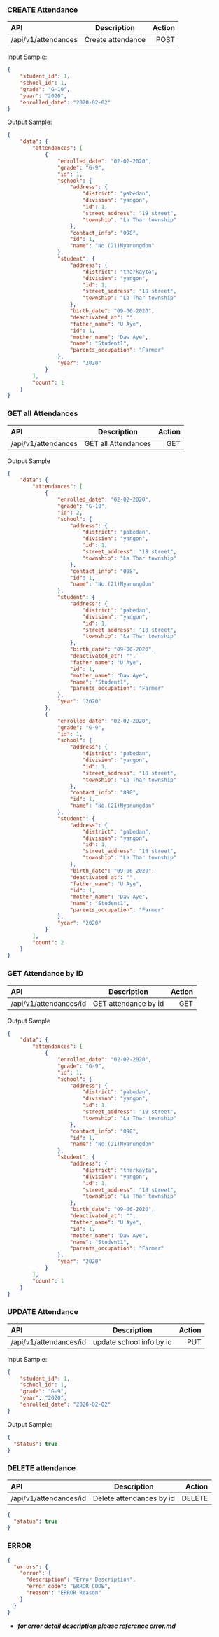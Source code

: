 ### CREATE Attendance
| API      | Description | Action     |
| :---        |    :----:   |          ---: |
| /api/v1/attendances     | Create attendance       | POST   |

Input Sample:
```json
{
    "student_id": 1,
    "school_id": 1,
    "grade": "G-10",
    "year": "2020",
    "enrolled_date": "2020-02-02"
}
```
Output Sample:
```json
{
    "data": {
        "attendances": [
            {
                "enrolled_date": "02-02-2020",
                "grade": "G-9",
                "id": 1,
                "school": {
                    "address": {
                        "district": "pabedan",
                        "division": "yangon",
                        "id": 1,
                        "street_address": "19 street",
                        "township": "La Thar township"
                    },
                    "contact_info": "098",
                    "id": 1,
                    "name": "No.(21)Nyanungdon"
                },
                "student": {
                    "address": {
                        "district": "tharkayta",
                        "division": "yangon",
                        "id": 1,
                        "street_address": "18 street",
                        "township": "La Thar township"
                    },
                    "birth_date": "09-06-2020",
                    "deactivated_at": "",
                    "father_name": "U Aye",
                    "id": 1,
                    "mother_name": "Daw Aye",
                    "name": "Student1",
                    "parents_occupation": "Farmer"
                },
                "year": "2020"
            }
        ],
        "count": 1
    }
}
```

### GET all Attendances
| API      | Description | Action     |
| :---        |    :----:   |          ---: |
| /api/v1/attendances     | GET all Attendances       | GET   |

Output Sample
```json
{
    "data": {
        "attendances": [
            {
                "enrolled_date": "02-02-2020",
                "grade": "G-10",
                "id": 2,
                "school": {
                    "address": {
                        "district": "pabedan",
                        "division": "yangon",
                        "id": 1,
                        "street_address": "18 street",
                        "township": "La Thar township"
                    },
                    "contact_info": "098",
                    "id": 1,
                    "name": "No.(21)Nyanungdon"
                },
                "student": {
                    "address": {
                        "district": "pabedan",
                        "division": "yangon",
                        "id": 1,
                        "street_address": "18 street",
                        "township": "La Thar township"
                    },
                    "birth_date": "09-06-2020",
                    "deactivated_at": "",
                    "father_name": "U Aye",
                    "id": 1,
                    "mother_name": "Daw Aye",
                    "name": "Student1",
                    "parents_occupation": "Farmer"
                },
                "year": "2020"
            },
            {
                "enrolled_date": "02-02-2020",
                "grade": "G-9",
                "id": 1,
                "school": {
                    "address": {
                        "district": "pabedan",
                        "division": "yangon",
                        "id": 1,
                        "street_address": "18 street",
                        "township": "La Thar township"
                    },
                    "contact_info": "098",
                    "id": 1,
                    "name": "No.(21)Nyanungdon"
                },
                "student": {
                    "address": {
                        "district": "pabedan",
                        "division": "yangon",
                        "id": 1,
                        "street_address": "18 street",
                        "township": "La Thar township"
                    },
                    "birth_date": "09-06-2020",
                    "deactivated_at": "",
                    "father_name": "U Aye",
                    "id": 1,
                    "mother_name": "Daw Aye",
                    "name": "Student1",
                    "parents_occupation": "Farmer"
                },
                "year": "2020"
            }
        ],
        "count": 2
    }
}
```

### GET Attendance by ID
| API      | Description | Action     |
| :---        |    :----:   |          ---: |
| /api/v1/attendances/id     | GET attendance by id     | GET   |
Output Sample
```json
{
    "data": {
        "attendances": [
            {
                "enrolled_date": "02-02-2020",
                "grade": "G-9",
                "id": 1,
                "school": {
                    "address": {
                        "district": "pabedan",
                        "division": "yangon",
                        "id": 1,
                        "street_address": "19 street",
                        "township": "La Thar township"
                    },
                    "contact_info": "098",
                    "id": 1,
                    "name": "No.(21)Nyanungdon"
                },
                "student": {
                    "address": {
                        "district": "tharkayta",
                        "division": "yangon",
                        "id": 1,
                        "street_address": "18 street",
                        "township": "La Thar township"
                    },
                    "birth_date": "09-06-2020",
                    "deactivated_at": "",
                    "father_name": "U Aye",
                    "id": 1,
                    "mother_name": "Daw Aye",
                    "name": "Student1",
                    "parents_occupation": "Farmer"
                },
                "year": "2020"
            }
        ],
        "count": 1
    }
}
```
### UPDATE Attendance
| API      | Description | Action     |
| :---        |    :----:   |          ---: |
| /api/v1/attendances/id     | update school info by id     | PUT  |
Input Sample:
```json
{
    "student_id": 1,
    "school_id": 1,
    "grade": "G-9",
    "year": "2020",
    "enrolled_date": "2020-02-02"
}
```

Output Sample:
```json
{
  "status": true
}
```


### DELETE attendance

| API      | Description | Action     |
| :---        |    :----:   |          ---: |
| /api/v1/attendances/id     | Delete attendances by id     | DELETE  |
```json
{
  "status": true
}
```

### ERROR 

```json
{
  "errors": {
    "error": {
      "description": "Error Description",
      "error_code": "ERROR CODE",
      "reason": "ERROR Reason"
    }
  }
}
```
- ***for error detail description please reference error.md***
